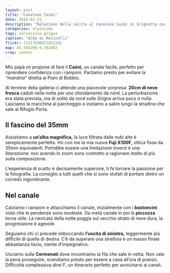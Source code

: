 ```yaml
---
layout: post
title: "Canalone Caimi"
date: 2018-01-21
description: "Relazione della salita al Canalone Caimi in Grignetta con partenza dai Piani dei Resinelli"
categories: alpinismo
tags: valsassina grigna
caption: "Alba ai Resinelli"
flickr: 72157690921651241
map: 45.916209,9.392883
crop: center
---
```


Mio papà mi propone di fare il **Caimi,** un canale facile, perfetto per riprendere confidenza con i ramponi. Partiamo presto per evitare la *“mandria”* diretta ai Piani di Bobbio. 

Al termine della galleria ci attende una piacevole sorpresa: **20cm di neve fresca** caduti nella notte per uno sfondamento da nord. La perturbazione era stata prevista, ma di solito da nord sulle Grigne arriva poco o nulla. 
Lasciamo la macchina al parcheggio e iniziamo a salire lungo la stradina che sale al Rifugio Porta. 

## Il fascino del 35mm
Assistiamo a **un’alba magnifica,** la luce filtrata dalle nubi alte è semplicemente perfetta. Ho con me la mia nuova **Fuji X100F,** ottica fissa da 35mm equivalenti. Potrebbe essere una limitazione invece è una liberazione: non avendo lo zoom sono costretto a ragionare molto di più sulla composizione.

L’esperienza di scatto è decisamente superiore, ti fa tornare la passione per la fotografia. La consiglio a tutti quelli che si sono stufati di portare dietro un corredo ingombrante.

## Nel canale
Calziamo i ramponi e attacchiamo il canale, inizialmente con i **bastoncini** visto che le pendenze sono modeste. Da metà canale in poi la **piccozza** torna utile. La nevicata della notte poggia sul vecchio strato di neve dura, la progressione è agevole.

Seguiamo chi ci precede imboccando **l’uscita di sinistra,** leggermente più difficile di quella di destra. C’è da superare una strettoia e un masso finale abbastanza liscio, niente d’impegnativo.

Usciamo sulla **Cermenati** dove incontriamo la fila che sale in vetta. Non vale la pena proseguire, scendiamo presto per essere a casa all’ora di pranzo. Difficoltà complessiva direi F, un itinerario perfetto per avvicinarsi ai canali.
